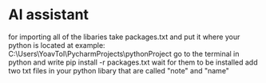 # AI assistant
for importing all of the libaries take packages.txt and put it where your python is located at example: C:\Users\YoavTol\PycharmProjects\pythonProject
go to the terminal in python and write pip install -r packages.txt
wait for them to be installed
add two txt files in your python libary that are called "note" and "name"
